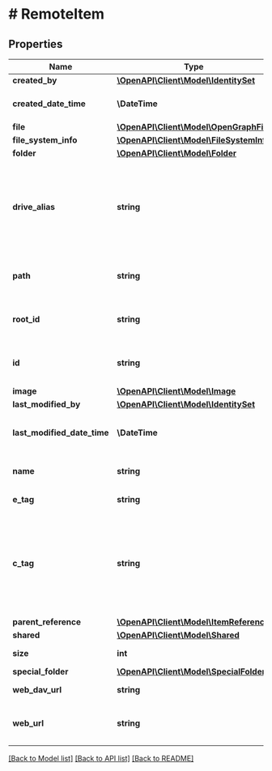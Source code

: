 # # RemoteItem

## Properties

Name | Type | Description | Notes
------------ | ------------- | ------------- | -------------
**created_by** | [**\OpenAPI\Client\Model\IdentitySet**](IdentitySet.md) |  | [optional]
**created_date_time** | **\DateTime** | Date and time of item creation. Read-only. | [optional]
**file** | [**\OpenAPI\Client\Model\OpenGraphFile**](OpenGraphFile.md) |  | [optional]
**file_system_info** | [**\OpenAPI\Client\Model\FileSystemInfo**](FileSystemInfo.md) |  | [optional]
**folder** | [**\OpenAPI\Client\Model\Folder**](Folder.md) |  | [optional]
**drive_alias** | **string** | The drive alias can be used in clients to make the urls user friendly. Example: &#39;personal/einstein&#39;. This will be used to resolve to the correct driveID. | [optional]
**path** | **string** | The relative path of the item in relation to its drive root. | [optional]
**root_id** | **string** | Unique identifier for the drive root of this item. Read-only. | [optional]
**id** | **string** | Unique identifier for the remote item in its drive. Read-only. | [optional]
**image** | [**\OpenAPI\Client\Model\Image**](Image.md) |  | [optional]
**last_modified_by** | [**\OpenAPI\Client\Model\IdentitySet**](IdentitySet.md) |  | [optional]
**last_modified_date_time** | **\DateTime** | Date and time the item was last modified. Read-only. | [optional]
**name** | **string** | Optional. Filename of the remote item. Read-only. | [optional]
**e_tag** | **string** | ETag for the item. Read-only. | [optional] [readonly]
**c_tag** | **string** | An eTag for the content of the item. This eTag is not changed if only the metadata is changed. Note This property is not returned if the item is a folder. Read-only. | [optional] [readonly]
**parent_reference** | [**\OpenAPI\Client\Model\ItemReference**](ItemReference.md) |  | [optional]
**shared** | [**\OpenAPI\Client\Model\Shared**](Shared.md) |  | [optional]
**size** | **int** | Size of the remote item. Read-only. | [optional]
**special_folder** | [**\OpenAPI\Client\Model\SpecialFolder**](SpecialFolder.md) |  | [optional]
**web_dav_url** | **string** | DAV compatible URL for the item. | [optional]
**web_url** | **string** | URL that displays the resource in the browser. Read-only. | [optional]

[[Back to Model list]](../../README.md#models) [[Back to API list]](../../README.md#endpoints) [[Back to README]](../../README.md)
